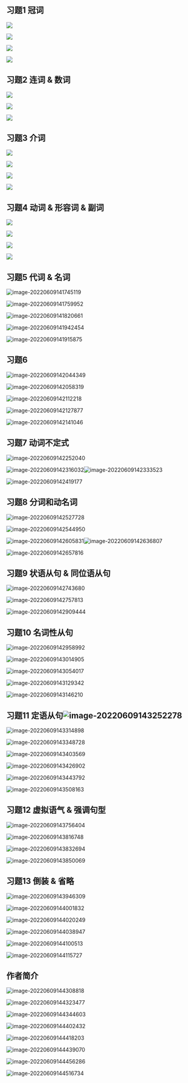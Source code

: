 ## 习题1 冠词

![](https://s3.bmp.ovh/imgs/2022/06/09/9f50444f54ce3b0b.png)

![](https://s3.bmp.ovh/imgs/2022/06/09/32a6a8dcf23071f8.png)

![](https://s3.bmp.ovh/imgs/2022/06/09/3e74d87e5162d8ce.png)

![](https://s3.bmp.ovh/imgs/2022/06/09/4b062c492f99492c.png)





## 习题2 连词 & 数词

![](https://s3.bmp.ovh/imgs/2022/06/09/700e333b73b837bb.png)

![](https://s3.bmp.ovh/imgs/2022/06/09/a851cc876114c4f6.png)

![](https://s3.bmp.ovh/imgs/2022/06/09/c855e46b6e05fb26.png)



## 习题3 介词

![](https://s3.bmp.ovh/imgs/2022/06/09/7a4b6f43dbf82971.png)

![](https://s3.bmp.ovh/imgs/2022/06/09/c4d9fedd4f38d1b1.png)

![](https://s3.bmp.ovh/imgs/2022/06/09/2496e86370d14297.png)

![](https://s3.bmp.ovh/imgs/2022/06/09/5671c248b13ff76e.png)



## 习题4 动词 & 形容词 & 副词

![](https://s3.bmp.ovh/imgs/2022/06/09/6bd16d2b5264e46f.png)

![](https://s3.bmp.ovh/imgs/2022/06/09/81abbcc4357dfe92.png)

![](https://s3.bmp.ovh/imgs/2022/06/09/c04e9b3178f01726.png)

![](https://s3.bmp.ovh/imgs/2022/06/09/1f0ef8aae95f5495.png)



## 习题5 代词 & 名词

![image-20220609141745119](C:\Users\林颐\AppData\Roaming\Typora\typora-user-images\image-20220609141745119.png)

![image-20220609141759952](C:\Users\林颐\AppData\Roaming\Typora\typora-user-images\image-20220609141759952.png)

![image-20220609141820661](C:\Users\林颐\AppData\Roaming\Typora\typora-user-images\image-20220609141820661.png)

![image-20220609141942454](C:\Users\林颐\AppData\Roaming\Typora\typora-user-images\image-20220609141942454.png)

![image-20220609141915875](C:\Users\林颐\AppData\Roaming\Typora\typora-user-images\image-20220609141915875.png)





## 习题6

![image-20220609142044349](C:\Users\林颐\AppData\Roaming\Typora\typora-user-images\image-20220609142044349.png)

![image-20220609142058319](C:\Users\林颐\AppData\Roaming\Typora\typora-user-images\image-20220609142058319.png)

![image-20220609142112218](C:\Users\林颐\AppData\Roaming\Typora\typora-user-images\image-20220609142112218.png)

![image-20220609142127877](C:\Users\林颐\AppData\Roaming\Typora\typora-user-images\image-20220609142127877.png)

![image-20220609142141046](C:\Users\林颐\AppData\Roaming\Typora\typora-user-images\image-20220609142141046.png)





## 习题7 动词不定式

![image-20220609142252040](C:\Users\林颐\AppData\Roaming\Typora\typora-user-images\image-20220609142252040.png)

![image-20220609142316032](C:\Users\林颐\AppData\Roaming\Typora\typora-user-images\image-20220609142316032.png)![image-20220609142333523](C:\Users\林颐\AppData\Roaming\Typora\typora-user-images\image-20220609142333523.png)

![image-20220609142419177](C:\Users\林颐\AppData\Roaming\Typora\typora-user-images\image-20220609142419177.png)



## 习题8 分词和动名词

![image-20220609142527728](C:\Users\林颐\AppData\Roaming\Typora\typora-user-images\image-20220609142527728.png)

![image-20220609142544950](C:\Users\林颐\AppData\Roaming\Typora\typora-user-images\image-20220609142544950.png)

![image-20220609142605831](C:\Users\林颐\AppData\Roaming\Typora\typora-user-images\image-20220609142605831.png)![image-20220609142636807](C:\Users\林颐\AppData\Roaming\Typora\typora-user-images\image-20220609142636807.png)

![image-20220609142657816](C:\Users\林颐\AppData\Roaming\Typora\typora-user-images\image-20220609142657816.png)



## 习题9 状语从句 & 同位语从句

![image-20220609142743680](C:\Users\林颐\AppData\Roaming\Typora\typora-user-images\image-20220609142743680.png)

![image-20220609142757813](C:\Users\林颐\AppData\Roaming\Typora\typora-user-images\image-20220609142757813.png)

![image-20220609142909444](C:\Users\林颐\AppData\Roaming\Typora\typora-user-images\image-20220609142909444.png)



## 习题10 名词性从句

![image-20220609142958992](C:\Users\林颐\AppData\Roaming\Typora\typora-user-images\image-20220609142958992.png)

![image-20220609143014905](C:\Users\林颐\AppData\Roaming\Typora\typora-user-images\image-20220609143014905.png)

![image-20220609143054017](C:\Users\林颐\AppData\Roaming\Typora\typora-user-images\image-20220609143054017.png)

![image-20220609143129342](C:\Users\林颐\AppData\Roaming\Typora\typora-user-images\image-20220609143129342.png)

![image-20220609143146210](C:\Users\林颐\AppData\Roaming\Typora\typora-user-images\image-20220609143146210.png)

## 习题11 定语从句![image-20220609143252278](C:\Users\林颐\AppData\Roaming\Typora\typora-user-images\image-20220609143252278.png)

![image-20220609143314898](C:\Users\林颐\AppData\Roaming\Typora\typora-user-images\image-20220609143314898.png)

![image-20220609143348728](C:\Users\林颐\AppData\Roaming\Typora\typora-user-images\image-20220609143348728.png)

![image-20220609143403569](C:\Users\林颐\AppData\Roaming\Typora\typora-user-images\image-20220609143403569.png)

![image-20220609143426902](C:\Users\林颐\AppData\Roaming\Typora\typora-user-images\image-20220609143426902.png)

![image-20220609143443792](C:\Users\林颐\AppData\Roaming\Typora\typora-user-images\image-20220609143443792.png)

![image-20220609143508163](C:\Users\林颐\AppData\Roaming\Typora\typora-user-images\image-20220609143508163.png)





## 习题12 虚拟语气 & 强调句型

![image-20220609143756404](C:\Users\林颐\AppData\Roaming\Typora\typora-user-images\image-20220609143756404.png)

![image-20220609143816748](C:\Users\林颐\AppData\Roaming\Typora\typora-user-images\image-20220609143816748.png)

![image-20220609143832694](C:\Users\林颐\AppData\Roaming\Typora\typora-user-images\image-20220609143832694.png)

![image-20220609143850069](C:\Users\林颐\AppData\Roaming\Typora\typora-user-images\image-20220609143850069.png)



## 习题13 倒装 & 省略

![image-20220609143946309](C:\Users\林颐\AppData\Roaming\Typora\typora-user-images\image-20220609143946309.png)

![image-20220609144001832](C:\Users\林颐\AppData\Roaming\Typora\typora-user-images\image-20220609144001832.png)

![image-20220609144020249](C:\Users\林颐\AppData\Roaming\Typora\typora-user-images\image-20220609144020249.png)

![image-20220609144038947](C:\Users\林颐\AppData\Roaming\Typora\typora-user-images\image-20220609144038947.png)

![image-20220609144100513](C:\Users\林颐\AppData\Roaming\Typora\typora-user-images\image-20220609144100513.png)

![image-20220609144115727](C:\Users\林颐\AppData\Roaming\Typora\typora-user-images\image-20220609144115727.png)



## 作者简介

![image-20220609144308818](C:\Users\林颐\AppData\Roaming\Typora\typora-user-images\image-20220609144308818.png)

![image-20220609144323477](C:\Users\林颐\AppData\Roaming\Typora\typora-user-images\image-20220609144323477.png)

![image-20220609144344603](C:\Users\林颐\AppData\Roaming\Typora\typora-user-images\image-20220609144344603.png)

![image-20220609144402432](C:\Users\林颐\AppData\Roaming\Typora\typora-user-images\image-20220609144402432.png)

![image-20220609144418203](C:\Users\林颐\AppData\Roaming\Typora\typora-user-images\image-20220609144418203.png)

![image-20220609144439070](C:\Users\林颐\AppData\Roaming\Typora\typora-user-images\image-20220609144439070.png)

![image-20220609144456286](C:\Users\林颐\AppData\Roaming\Typora\typora-user-images\image-20220609144456286.png)

![image-20220609144516734](C:\Users\林颐\AppData\Roaming\Typora\typora-user-images\image-20220609144516734.png)